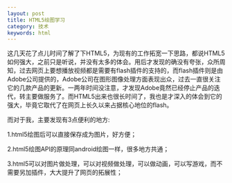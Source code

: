 ```yaml
---
layout: post
title: HTML5绘图学习
category: 技术
keywords: html
---
```



这几天花了点儿时间了解了下HTML5，为现有的工作拓宽一下思路，都说HTML5如何强大，之前只是听说，并没有太多的体会。用后才发现的确没有夸张，众所周知，过去网页上要想播放视频都是需要有flash插件的支持的，而flash插件则是由Adobe公司提供的，Adobe公司在图形图像处理方面表现出众，过去一直很关注它的几款产品的更新。一两年时间没注意，才发现Adobe竟然已经停止产品的迭代，转主要做服务了。而HTML5出来也很长时间了，我也是才深入的体会到它的强大，毕竟它取代了在网页上长久以来占据核心地位的flash。

而对于我，主要发现有3点便利的地方:

1.html5绘图后可以直接保存成为图片，好方便；

2.html5绘图API的原理同android绘图一样，很多地方共通；

3.html5可以对图片做处理，可以对视频做处理，可以做动画，可以写游戏，而不需要另加插件，大大提升了网页的拓展性；